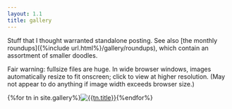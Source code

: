 ```yaml
---
layout: 1.1
title: gallery
---
```

Stuff that I thought warranted standalone posting. See also [the monthly roundups]({%include url.html%}/gallery/roundups), which contain an assortment of smaller doodles.

Fair warning: fullsize files are huge. In wide browser windows, images automatically resize to fit onscreen; click to view at higher resolution. (May not appear to do anything if image width exceeds browser size.)

<section id="gallery" class="artwall">{%for tn in site.gallery%}<a href="{%include url.html%}{{tn.permalink}}"><img src="{%include url.html%}/assets/img/gallery/{{tn.img}}-tn.png" alt="{{tn.title}}"/></a>{%endfor%}</section>